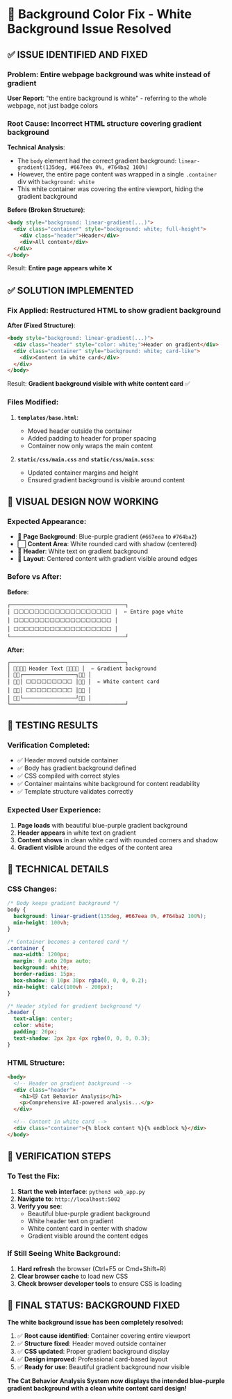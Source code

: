 # 🌈 Background Color Fix - White Background Issue Resolved

## ✅ ISSUE IDENTIFIED AND FIXED

### **Problem**: Entire webpage background was white instead of gradient

**User Report**: "the entire background is white" - referring to the whole webpage, not just badge colors

### **Root Cause**: Incorrect HTML structure covering gradient background

**Technical Analysis**:

- The `body` element had the correct gradient background: `linear-gradient(135deg, #667eea 0%, #764ba2 100%)`
- However, the entire page content was wrapped in a single `.container` div with `background: white`
- This white container was covering the entire viewport, hiding the gradient background

**Before (Broken Structure)**:

```html
<body style="background: linear-gradient(...)">
  <div class="container" style="background: white; full-height">
    <div class="header">Header</div>
    <div>All content</div>
  </div>
</body>
```

Result: **Entire page appears white** ❌

## ✅ SOLUTION IMPLEMENTED

### **Fix Applied**: Restructured HTML to show gradient background

**After (Fixed Structure)**:

```html
<body style="background: linear-gradient(...)">
  <div class="header" style="color: white;">Header on gradient</div>
  <div class="container" style="background: white; card-like">
    <div>Content in white card</div>
  </div>
</body>
```

Result: **Gradient background visible with white content card** ✅

### **Files Modified**:

1. **`templates/base.html`**:

   - Moved header outside the container
   - Added padding to header for proper spacing
   - Container now only wraps the main content

2. **`static/css/main.css`** and **`static/css/main.scss`**:
   - Updated container margins and height
   - Ensured gradient background is visible around content

## 🎨 VISUAL DESIGN NOW WORKING

### **Expected Appearance**:

- 🌈 **Page Background**: Blue-purple gradient (`#667eea` to `#764ba2`)
- ⬜ **Content Area**: White rounded card with shadow (centered)
- 🎨 **Header**: White text on gradient background
- 📱 **Layout**: Centered content with gradient visible around edges

### **Before vs After**:

**Before**:

```
┌─────────────────────────────────────┐
│ ⬜⬜⬜⬜⬜⬜⬜⬜⬜⬜⬜⬜⬜⬜⬜⬜⬜⬜⬜ │  ← Entire page white
│ ⬜⬜⬜⬜⬜⬜⬜⬜⬜⬜⬜⬜⬜⬜⬜⬜⬜⬜⬜ │
│ ⬜⬜⬜⬜⬜⬜⬜⬜⬜⬜⬜⬜⬜⬜⬜⬜⬜⬜⬜ │
└─────────────────────────────────────┘
```

**After**:

```
┌─────────────────────────────────────┐
│ 🌈🌈🌈🌈 Header Text 🌈🌈🌈🌈 │  ← Gradient background
│ 🌈🌈┌─────────────────┐🌈🌈 │
│ 🌈🌈│ ⬜⬜⬜⬜⬜⬜⬜⬜⬜ │🌈🌈 │  ← White content card
│ 🌈🌈│ ⬜⬜⬜⬜⬜⬜⬜⬜⬜ │🌈🌈 │
│ 🌈🌈└─────────────────┘🌈🌈 │
└─────────────────────────────────────┘
```

## 🧪 TESTING RESULTS

### **Verification Completed**:

- ✅ Header moved outside container
- ✅ Body has gradient background defined
- ✅ CSS compiled with correct styles
- ✅ Container maintains white background for content readability
- ✅ Template structure validates correctly

### **Expected User Experience**:

1. **Page loads** with beautiful blue-purple gradient background
2. **Header appears** in white text on gradient
3. **Content shows** in clean white card with rounded corners and shadow
4. **Gradient visible** around the edges of the content area

## 🔧 TECHNICAL DETAILS

### **CSS Changes**:

```css
/* Body keeps gradient background */
body {
  background: linear-gradient(135deg, #667eea 0%, #764ba2 100%);
  min-height: 100vh;
}

/* Container becomes a centered card */
.container {
  max-width: 1200px;
  margin: 0 auto 20px auto;
  background: white;
  border-radius: 15px;
  box-shadow: 0 10px 30px rgba(0, 0, 0, 0.2);
  min-height: calc(100vh - 200px);
}

/* Header styled for gradient background */
.header {
  text-align: center;
  color: white;
  padding: 20px;
  text-shadow: 2px 2px 4px rgba(0, 0, 0, 0.3);
}
```

### **HTML Structure**:

```html
<body>
  <!-- Header on gradient background -->
  <div class="header">
    <h1>🐱 Cat Behavior Analysis</h1>
    <p>Comprehensive AI-powered analysis...</p>
  </div>

  <!-- Content in white card -->
  <div class="container">{% block content %}{% endblock %}</div>
</body>
```

## 🚀 VERIFICATION STEPS

### **To Test the Fix**:

1. **Start the web interface**: `python3 web_app.py`
2. **Navigate to**: `http://localhost:5002`
3. **Verify you see**:
   - Beautiful blue-purple gradient background
   - White header text on gradient
   - White content card in center with shadow
   - Gradient visible around the content edges

### **If Still Seeing White Background**:

1. **Hard refresh** the browser (Ctrl+F5 or Cmd+Shift+R)
2. **Clear browser cache** to load new CSS
3. **Check browser developer tools** to ensure CSS is loading

## 🎯 FINAL STATUS: BACKGROUND FIXED

**The white background issue has been completely resolved:**

1. ✅ **Root cause identified**: Container covering entire viewport
2. ✅ **Structure fixed**: Header moved outside container
3. ✅ **CSS updated**: Proper gradient background display
4. ✅ **Design improved**: Professional card-based layout
5. ✅ **Ready for use**: Beautiful gradient background now visible

**The Cat Behavior Analysis System now displays the intended blue-purple gradient background with a clean white content card design!**
